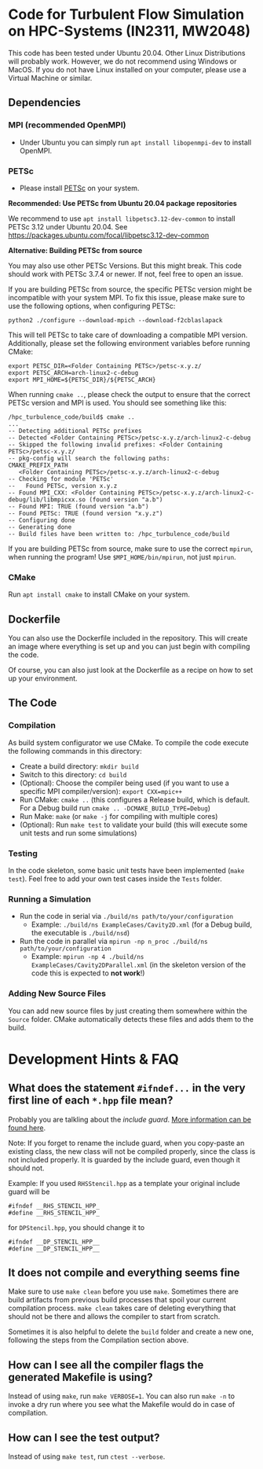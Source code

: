 # Code for Turbulent Flow Simulation on HPC-Systems (IN2311, MW2048)

This code has been tested under Ubuntu 20.04. Other Linux Distributions will probably work. However, we do not recommend using Windows or MacOS. If you do not have Linux installed on your computer, please use a Virtual Machine or similar.

## Dependencies

### MPI (recommended OpenMPI)

* Under Ubuntu you can simply run `apt install libopenmpi-dev` to install OpenMPI.

### PETSc

* Please install [PETSc](https://petsc.org/release/) on your system.

**Recommended: Use PETSc from Ubuntu 20.04 package repositories** 

We recommend to use `apt install libpetsc3.12-dev-common` to install PETSc 3.12 under Ubuntu 20.04. See https://packages.ubuntu.com/focal/libpetsc3.12-dev-common

**Alternative: Building PETSc from source**

You may also use other PETSc Versions. But this might break. This code should work with PETSc 3.7.4 or newer. If not, feel free to open an issue.

If you are building PETSc from source, the specific PETSc version might be incompatible with your system MPI. To fix this issue, please make sure to use the following options, when configuring PETSc: 

```
python2 ./configure --download-mpich --download-f2cblaslapack
```

This will tell PETSc to take care of downloading a compatible MPI version. Additionally, please set the following environment variables before running CMake:

```
export PETSC_DIR=<Folder Containing PETSc>/petsc-x.y.z/
export PETSC_ARCH=arch-linux2-c-debug
export MPI_HOME=${PETSC_DIR}/${PETSC_ARCH}
```

When running `cmake ..`, please check the output to ensure that the correct PETSc version and MPI is used. You should see something like this:

```
/hpc_turbulence_code/build$ cmake ..
...
-- Detecting additional PETSc prefixes
-- Detected <Folder Containing PETSc>/petsc-x.y.z/arch-linux2-c-debug
-- Skipped the following invalid prefixes: <Folder Containing PETSc>/petsc-x.y.z/
-- pkg-config will search the following paths:
CMAKE_PREFIX_PATH
   <Folder Containing PETSc>/petsc-x.y.z/arch-linux2-c-debug
-- Checking for module 'PETSc'
--   Found PETSc, version x.y.z
-- Found MPI_CXX: <Folder Containing PETSc>/petsc-x.y.z/arch-linux2-c-debug/lib/libmpicxx.so (found version "a.b") 
-- Found MPI: TRUE (found version "a.b")  
-- Found PETSc: TRUE (found version "x.y.z") 
-- Configuring done
-- Generating done
-- Build files have been written to: /hpc_turbulence_code/build

```

If you are building PETSc from source, make sure to use the correct `mpirun`, when running the program! Use `$MPI_HOME/bin/mpirun`, not just `mpirun`. 

### CMake

Run `apt install cmake` to install CMake on your system.

## Dockerfile

You can also use the Dockerfile included in the repository. This will create an image where everything is set up and you can just begin with compiling the code.

Of course, you can also just look at the Dockerfile as a recipe on how to set up your environment.

## The Code

### Compilation

As build system configurator we use CMake. To compile the code execute the following commands in this directory:

* Create a build directory: `mkdir build`
* Switch to this directory: `cd build`
* (Optional): Choose the compiler being used (if you want to use a specific MPI compiler/version): `export CXX=mpic++`
* Run CMake: `cmake ..` (this configures a Release build, which is default. For a Debug build run `cmake .. -DCMAKE_BUILD_TYPE=Debug`)
* Run Make: `make` (or `make -j` for compiling with multiple cores)
* (Optional): Run `make test` to validate your build (this will execute some unit tests and run some simulations)

### Testing
In the code skeleton, some basic unit tests have been implemented (`make test`). Feel free to add your own test cases inside the `Tests` folder.

### Running a Simulation

* Run the code in serial via `./build/ns path/to/your/configuration`
   * Example: `./build/ns ExampleCases/Cavity2D.xml` (for a Debug build, the executable is `./build/nsd`)
* Run the code in parallel via `mpirun -np n_proc ./build/ns path/to/your/configuration`
   * Example: `mpirun -np 4 ./build/ns ExampleCases/Cavity2DParallel.xml` (in the skeleton version of the code this is expected to **not work**!)

### Adding New Source Files

You can add new source files by just creating them somewhere within the `Source` folder. CMake automatically detects these files and adds them to the build.

# Development Hints & FAQ

## What does the statement `#ifndef...` in the very first line of each `*.hpp` file mean?

Probably you are talkling about the *include guard*. [More information can be found here](https://en.wikipedia.org/wiki/Include_guard). 

Note: If you forget to rename the include guard, when you copy-paste an existing class, the new class will not be compiled properly, since the class is not included properly. It is guarded by the include guard, even though it should not. 

Example: If you used `RHSStencil.hpp` as a template your original include guard will be 

```
#ifndef __RHS_STENCIL_HPP_
#define __RHS_STENCIL_HPP_
```

for `DPStencil.hpp`, you should change it to

```
#ifndef __DP_STENCIL_HPP__
#define __DP_STENCIL_HPP__
```

## It does not compile and everything seems fine

Make sure to use `make clean` before you use `make`. Sometimes there are build artifacts from previous build processes that spoil your current compilation process. `make clean` takes care of deleting everything that should not be there and allows the compiler to start from scratch.

Sometimes it is also helpful to delete the `build` folder and create a new one, following the steps from the Compilation section above.

## How can I see all the compiler flags the generated Makefile is using?

Instead of using `make`, run `make VERBOSE=1`. You can also run `make -n` to invoke a dry run where you see what the Makefile would do in case of compilation.

## How can I see the test output?

Instead of using `make test`, run `ctest --verbose`.
